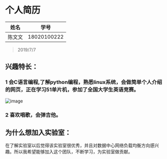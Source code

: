 # 个人简历

姓名|学号
---|---
陈文文|18020100222|

>2019/7/7

## 兴趣特长：
### 1 会C语言编程,了解python编程，熟悉linux系统，会做简单个人介绍的网页，正在学习51单片机，参加了全国大学生英语竞赛。
![image](https://github.com/wenwenchencj/7.5.work/blob/master/picture/%E5%85%A8%E9%83%A8.png)
### 2 喜欢唱歌，会弹吉他。

## 为什么想加入实验室：
  在了解实验室以后觉得该实验室很优秀，并且对数据中心网络负载均衡方向感兴趣。所以我希望能够加入这个团队，不断学习，为实验室做贡献。
